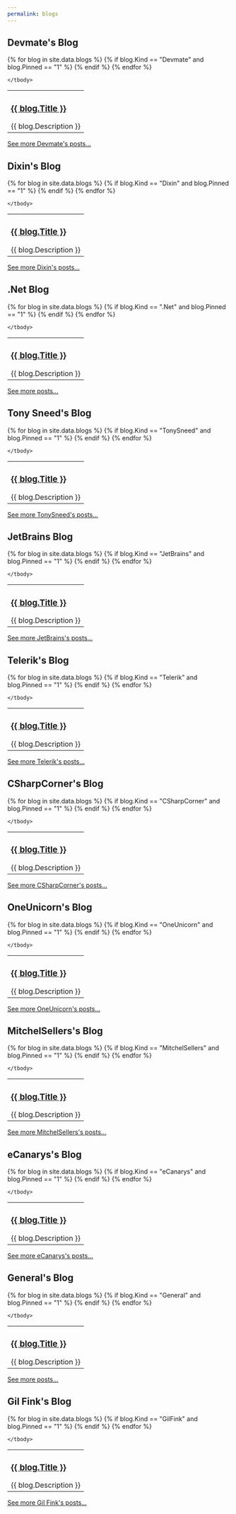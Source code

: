 ```yaml
---
permalink: blogs
---
```


<h2>Devmate's Blog</h2>

<table>
	<tbody>
{% for blog in site.data.blogs %}
	{% if blog.Kind == "Devmate" and blog.Pinned == "1" %}
		<tr>
			<td>
				<h3><a href="{{ blog.Url }}">{{ blog.Title }}</a></h3>
				{{ blog.Description }}
			</td>
		</tr>
	{% endif %}
{% endfor %}
				
	</tbody>
</table>

<a href="{{ site.github.url }}/devmate-blog">See more Devmate's posts...</a>

<h2>Dixin's Blog</h2>

<table>
	<tbody>
{% for blog in site.data.blogs %}
	{% if blog.Kind == "Dixin" and blog.Pinned == "1" %}
		<tr>
			<td>
				<h3><a href="{{ blog.Url }}">{{ blog.Title }}</a></h3>
				{{ blog.Description }}
			</td>
		</tr>
	{% endif %}
{% endfor %}
				
	</tbody>
</table>

<a href="{{ site.github.url }}/dixin-blog">See more Dixin's posts...</a>

<h2>.Net Blog</h2>

<table>
	<tbody>
{% for blog in site.data.blogs %}
	{% if blog.Kind == ".Net" and blog.Pinned == "1" %}
		<tr>
			<td>
				<h3><a href="{{ blog.Url }}">{{ blog.Title }}</a></h3>
				{{ blog.Description }}
			</td>
		</tr>
	{% endif %}
{% endfor %}
				
	</tbody>
</table>

<a href="{{ site.github.url }}/dot-net-blog">See more posts...</a>

<h2>Tony Sneed's Blog</h2>

<table>
	<tbody>
{% for blog in site.data.blogs %}
	{% if blog.Kind == "TonySneed" and blog.Pinned == "1" %}
		<tr>
			<td>
				<h3><a href="{{ blog.Url }}">{{ blog.Title }}</a></h3>
				{{ blog.Description }}
			</td>
		</tr>
	{% endif %}
{% endfor %}
				
	</tbody>
</table>

<a href="{{ site.github.url }}/tony-sneed-blog">See more TonySneed's posts...</a>

<h2>JetBrains Blog</h2>

<table>
	<tbody>
{% for blog in site.data.blogs %}
	{% if blog.Kind == "JetBrains" and blog.Pinned == "1" %}
		<tr>
			<td>
				<h3><a href="{{ blog.Url }}">{{ blog.Title }}</a></h3>
				{{ blog.Description }}
			</td>
		</tr>
	{% endif %}
{% endfor %}
				
	</tbody>
</table>

<a href="{{ site.github.url }}/jet-brains-blog">See more JetBrains's posts...</a>

<h2>Telerik's Blog</h2>

<table>
	<tbody>
{% for blog in site.data.blogs %}
	{% if blog.Kind == "Telerik" and blog.Pinned == "1" %}
		<tr>
			<td>
				<h3><a href="{{ blog.Url }}">{{ blog.Title }}</a></h3>
				{{ blog.Description }}
			</td>
		</tr>
	{% endif %}
{% endfor %}
				
	</tbody>
</table>

<a href="{{ site.github.url }}/telerik-blog">See more Telerik's posts...</a>

<h2>CSharpCorner's Blog</h2>

<table>
	<tbody>
{% for blog in site.data.blogs %}
	{% if blog.Kind == "CSharpCorner" and blog.Pinned == "1" %}
		<tr>
			<td>
				<h3><a href="{{ blog.Url }}">{{ blog.Title }}</a></h3>
				{{ blog.Description }}
			</td>
		</tr>
	{% endif %}
{% endfor %}
				
	</tbody>
</table>

<a href="{{ site.github.url }}/csharp-corner-blog">See more CSharpCorner's posts...</a>

<h2>OneUnicorn's Blog</h2>

<table>
	<tbody>
{% for blog in site.data.blogs %}
	{% if blog.Kind == "OneUnicorn" and blog.Pinned == "1" %}
		<tr>
			<td>
				<h3><a href="{{ blog.Url }}">{{ blog.Title }}</a></h3>
				{{ blog.Description }}
			</td>
		</tr>
	{% endif %}
{% endfor %}
				
	</tbody>
</table>

<a href="{{ site.github.url }}/one-unicorn-blog">See more OneUnicorn's posts...</a>

<h2>MitchelSellers's Blog</h2>

<table>
	<tbody>
{% for blog in site.data.blogs %}
	{% if blog.Kind == "MitchelSellers" and blog.Pinned == "1" %}
		<tr>
			<td>
				<h3><a href="{{ blog.Url }}">{{ blog.Title }}</a></h3>
				{{ blog.Description }}
			</td>
		</tr>
	{% endif %}
{% endfor %}
				
	</tbody>
</table>

<a href="{{ site.github.url }}/mitchel-sellers-blog">See more MitchelSellers's posts...</a>

<h2>eCanarys's Blog</h2>

<table>
	<tbody>
{% for blog in site.data.blogs %}
	{% if blog.Kind == "eCanarys" and blog.Pinned == "1" %}
		<tr>
			<td>
				<h3><a href="{{ blog.Url }}">{{ blog.Title }}</a></h3>
				{{ blog.Description }}
			</td>
		</tr>
	{% endif %}
{% endfor %}
				
	</tbody>
</table>

<a href="{{ site.github.url }}/ecanarys-blog">See more eCanarys's posts...</a>

<h2>General's Blog</h2>

<table>
	<tbody>
{% for blog in site.data.blogs %}
	{% if blog.Kind == "General" and blog.Pinned == "1" %}
		<tr>
			<td>
				<h3><a href="{{ blog.Url }}">{{ blog.Title }}</a></h3>
				{{ blog.Description }}
			</td>
		</tr>
	{% endif %}
{% endfor %}
				
	</tbody>
</table>

<a href="{{ site.github.url }}/general-blog">See more posts...</a>

<h2>Gil Fink's Blog</h2>

<table>
	<tbody>
{% for blog in site.data.blogs %}
	{% if blog.Kind == "GilFink" and blog.Pinned == "1" %}
		<tr>
			<td>
				<h3><a href="{{ blog.Url }}">{{ blog.Title }}</a></h3>
				{{ blog.Description }}
			</td>
		</tr>
	{% endif %}
{% endfor %}
				
	</tbody>
</table>

<a href="{{ site.github.url }}/gil-fink-blog">See more Gil Fink's posts...</a>
